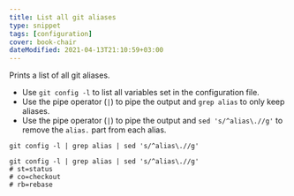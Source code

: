 ```yaml
---
title: List all git aliases
type: snippet
tags: [configuration]
cover: book-chair
dateModified: 2021-04-13T21:10:59+03:00
---
```


Prints a list of all git aliases.

- Use `git config -l` to list all variables set in the configuration file.
- Use the pipe operator (`|`) to pipe the output and `grep alias` to only keep aliases.
- Use the pipe operator (`|`) to pipe the output and `sed 's/^alias\.//g'` to remove the `alias.` part from each alias.

```shell
git config -l | grep alias | sed 's/^alias\.//g'
```

```shell
git config -l | grep alias | sed 's/^alias\.//g'
# st=status
# co=checkout
# rb=rebase
```
